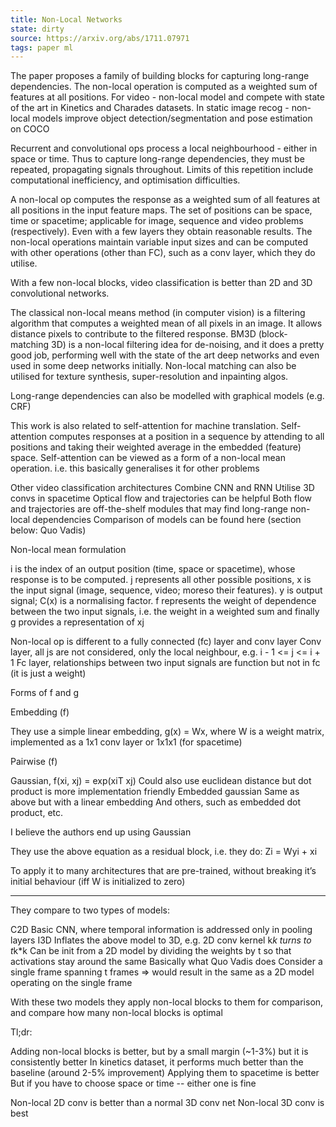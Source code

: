 ```yaml
---
title: Non-Local Networks
state: dirty
source: https://arxiv.org/abs/1711.07971
tags: paper ml
---
```


The paper proposes a family of building blocks for capturing long-range dependencies. The non-local operation is computed as a weighted sum of features at all positions. For video - non-local model and compete with state of the art in Kinetics and Charades datasets. In static image recog - non-local models improve object detection/segmentation and pose estimation on COCO

Recurrent and convolutional ops process a local neighbourhood - either in space or time. Thus to capture long-range dependencies, they must be repeated, propagating signals throughout. Limits of this repetition include computational inefficiency, and optimisation difficulties.

A non-local op computes the response as a weighted sum of all features at all positions in the input feature maps. The set of positions can be space, time or spacetime; applicable for image, sequence and video problems (respectively). Even with a few layers they obtain reasonable results. The non-local operations maintain variable input sizes and can be computed with other operations (other than FC), such as a conv layer, which they do utilise.

With a few non-local blocks, video classification is better than 2D and 3D convolutional networks.

The classical non-local means method (in computer vision) is a filtering algorithm that computes a weighted mean of all pixels in an image. It allows distance pixels to contribute to the filtered response. BM3D (block-matching 3D) is a non-local filtering idea for de-noising, and it does a pretty good job, performing well with the state of the art deep networks and even used in some deep networks initially. Non-local matching can also be utilised for texture synthesis, super-resolution and inpainting algos.

Long-range dependencies can also be modelled with graphical models (e.g. CRF)

This work is also related to self-attention for machine translation. Self-attention computes responses at a position in a sequence by attending to all positions and taking their weighted average in the embedded (feature) space. Self-attention can be viewed as a form of a non-local mean operation. i.e. this basically generalises it for other problems

Other video classification architectures Combine CNN and RNN Utilise 3D convs in spacetime Optical flow and trajectories can be helpful Both flow and trajectories are off-the-shelf modules that may find long-range non-local dependencies Comparison of models can be found here (section below: Quo Vadis)

Non-local mean formulation

i is the index of an output position (time, space or spacetime), whose response is to be computed. j represents all other possible positions, x is the input signal (image, sequence, video; moreso their features). y is output signal; C(x) is a normalising factor. f represents the weight of dependence between the two input signals, i.e. the weight in a weighted sum and finally g provides a representation of xj

Non-local op is different to a fully connected (fc) layer and conv layer Conv layer, all js are not considered, only the local neighbour, e.g. i - 1 <= j <= i + 1 Fc layer, relationships between two input signals are function but not in fc (it is just a weight)

Forms of f and g

Embedding (f)

They use a simple linear embedding, g(x) = Wx, where W is a weight matrix, implemented as a 1x1 conv layer or 1x1x1 (for spacetime)

Pairwise (f)

Gaussian, f(xi, xj) = exp(xiT xj) Could also use euclidean distance but dot product is more implementation friendly Embedded gaussian Same as above but with a linear embedding And others, such as embedded dot product, etc.

I believe the authors end up using Gaussian

They use the above equation as a residual block, i.e. they do: Zi = Wyi + xi

To apply it to many architectures that are pre-trained, without breaking it’s initial behaviour (iff W is initialized to zero)

---

They compare to two types of models:

C2D Basic CNN, where temporal information is addressed only in pooling layers I3D Inflates the above model to 3D, e.g. 2D conv kernel k*k turns to t*k*k Can be init from a 2D model by dividing the weights by t so that activations stay around the same Basically what Quo Vadis does Consider a single frame spanning t frames => would result in the same as a 2D model operating on the single frame

With these two models they apply non-local blocks to them for comparison, and compare how many non-local blocks is optimal

Tl;dr:

Adding non-local blocks is better, but by a small margin (~1-3%) but it is consistently better In kinetics dataset, it performs much better than the baseline (around 2-5% improvement) Applying them to spacetime is better But if you have to choose space or time -- either one is fine

Non-local 2D conv is better than a normal 3D conv net Non-local 3D conv is best
